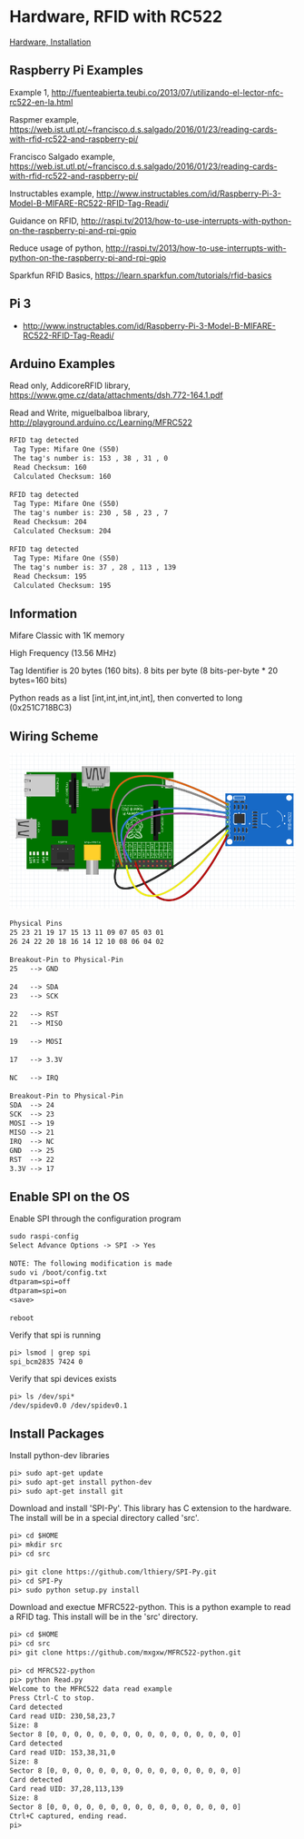 # Hardware, RFID with RC522

[Hardware, Installation](hw-project.md)

## Raspberry Pi Examples

Example 1, http://fuenteabierta.teubi.co/2013/07/utilizando-el-lector-nfc-rc522-en-la.html

Raspmer example, https://web.ist.utl.pt/~francisco.d.s.salgado/2016/01/23/reading-cards-with-rfid-rc522-and-raspberry-pi/

Francisco Salgado example, https://web.ist.utl.pt/~francisco.d.s.salgado/2016/01/23/reading-cards-with-rfid-rc522-and-raspberry-pi/

Instructables example, http://www.instructables.com/id/Raspberry-Pi-3-Model-B-MIFARE-RC522-RFID-Tag-Readi/

Guidance on RFID, http://raspi.tv/2013/how-to-use-interrupts-with-python-on-the-raspberry-pi-and-rpi-gpio

Reduce usage of python, http://raspi.tv/2013/how-to-use-interrupts-with-python-on-the-raspberry-pi-and-rpi-gpio

Sparkfun RFID Basics, https://learn.sparkfun.com/tutorials/rfid-basics

## Pi 3

* http://www.instructables.com/id/Raspberry-Pi-3-Model-B-MIFARE-RC522-RFID-Tag-Readi/



## Arduino Examples

Read only,  AddicoreRFID library, https://www.gme.cz/data/attachments/dsh.772-164.1.pdf

Read and Write, miguelbalboa library, http://playground.arduino.cc/Learning/MFRC522
```
RFID tag detected
 Tag Type: Mifare One (S50)
 The tag's number is: 153 , 38 , 31 , 0
 Read Checksum: 160
 Calculated Checksum: 160

RFID tag detected
 Tag Type: Mifare One (S50)
 The tag's number is: 230 , 58 , 23 , 7
 Read Checksum: 204
 Calculated Checksum: 204

RFID tag detected
 Tag Type: Mifare One (S50)
 The tag's number is: 37 , 28 , 113 , 139
 Read Checksum: 195
 Calculated Checksum: 195
```
## Information

Mifare Classic with 1K memory

High Frequency (13.56 MHz)

Tag Identifier is 20 bytes (160 bits). 8 bits per byte (8 bits-per-byte * 20 bytes=160 bits)

Python reads as a list [int,int,int,int,int], then converted to long (0x251C718BC3)
## Wiring Scheme

![RFID Breakout, Lower pins are reserved for Serial Connection](img/RaspberryPi-RFID.png)

```
Physical Pins
25 23 21 19 17 15 13 11 09 07 05 03 01
26 24 22 20 18 16 14 12 10 08 06 04 02

Breakout-Pin to Physical-Pin
25   --> GND

24   --> SDA
23   --> SCK

22   --> RST
21   --> MISO

19   --> MOSI

17   --> 3.3V

NC   --> IRQ

Breakout-Pin to Physical-Pin
SDA  --> 24
SCK  --> 23
MOSI --> 19
MISO --> 21
IRQ  --> NC
GND  --> 25
RST  --> 22
3.3V --> 17
```

## Enable SPI on the OS

Enable SPI through the configuration program
```
sudo raspi-config 
Select Advance Options -> SPI -> Yes

NOTE: The following modification is made
sudo vi /boot/config.txt
dtparam=spi=off
dtparam=spi=on
<save>

reboot
```

Verify that spi is running
```
pi> lsmod | grep spi 
spi_bcm2835 7424 0
```

Verify that spi devices exists
```
pi> ls /dev/spi*
/dev/spidev0.0 /dev/spidev0.1
```

## Install Packages

Install python-dev libraries
```
pi> sudo apt-get update
pi> sudo apt-get install python-dev
pi> sudo apt-get install git
```

Download and install 'SPI-Py'. 
This library has C extension to the hardware.
The install will be in a special directory called 'src'.
```
pi> cd $HOME
pi> mkdir src
pi> cd src

pi> git clone https://github.com/lthiery/SPI-Py.git
pi> cd SPI-Py
pi> sudo python setup.py install
```

Download and exectue MFRC522-python. 
This is a python example to read a RFID tag.
This install will be in the 'src' directory.
```
pi> cd $HOME
pi> cd src
pi> git clone https://github.com/mxgxw/MFRC522-python.git

pi> cd MFRC522-python
pi> python Read.py
Welcome to the MFRC522 data read example
Press Ctrl-C to stop.
Card detected
Card read UID: 230,58,23,7
Size: 8
Sector 8 [0, 0, 0, 0, 0, 0, 0, 0, 0, 0, 0, 0, 0, 0, 0, 0]
Card detected
Card read UID: 153,38,31,0
Size: 8
Sector 8 [0, 0, 0, 0, 0, 0, 0, 0, 0, 0, 0, 0, 0, 0, 0, 0]
Card detected
Card read UID: 37,28,113,139
Size: 8
Sector 8 [0, 0, 0, 0, 0, 0, 0, 0, 0, 0, 0, 0, 0, 0, 0, 0]
Ctrl+C captured, ending read.
pi>
```
